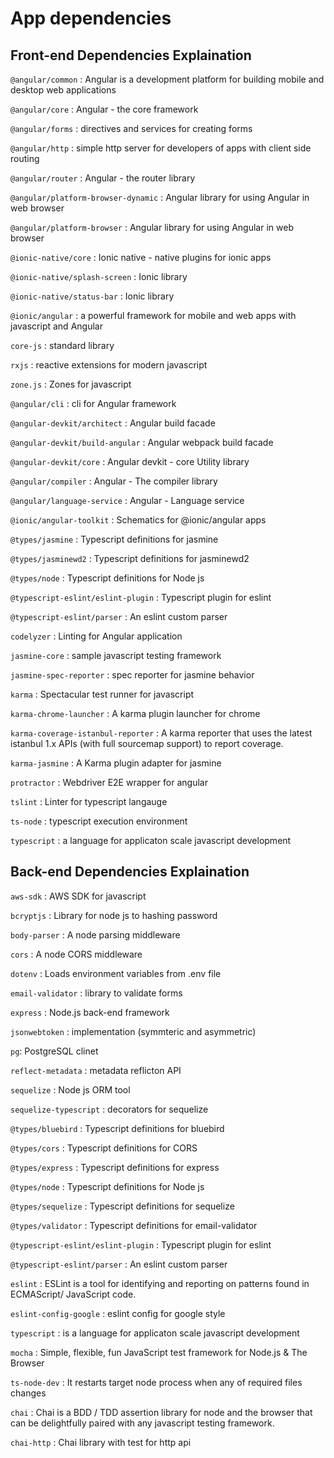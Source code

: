 # App dependencies 

## Front-end Dependencies Explaination

`@angular/common` : Angular is a development platform for building mobile and desktop web applications

`@angular/core` : Angular - the core framework

`@angular/forms` : directives and services for creating forms

`@angular/http` : simple http server for developers of apps with client side routing

`@angular/router` : Angular - the router library

`@angular/platform-browser-dynamic` : Angular library for using Angular in web browser

`@angular/platform-browser` :  Angular library for using Angular in web browser

`@ionic-native/core` : Ionic native - native plugins for ionic apps

`@ionic-native/splash-screen` : Ionic library

`@ionic-native/status-bar` : Ionic library

`@ionic/angular` : a powerful framework for mobile and web apps with javascript and Angular

`core-js` : standard library

`rxjs` : reactive extensions for modern javascript

`zone.js` : Zones for javascript

`@angular/cli` : cli for Angular framework

`@angular-devkit/architect` : Angular build facade

`@angular-devkit/build-angular` : Angular webpack build facade

`@angular-devkit/core` : Angular devkit - core Utility library

`@angular/compiler` : Angular - The compiler library

`@angular/language-service` : Angular - Language service 

`@ionic/angular-toolkit` : Schematics for @ionic/angular apps

`@types/jasmine` : Typescript definitions for jasmine

`@types/jasminewd2` : Typescript definitions for jasminewd2

`@types/node` : Typescript definitions for Node js

`@typescript-eslint/eslint-plugin` : Typescript plugin for eslint

`@typescript-eslint/parser` : An eslint custom parser 

`codelyzer` : Linting for Angular application

`jasmine-core` : sample javascript testing framework

`jasmine-spec-reporter` : spec reporter for jasmine behavior 

`karma` : Spectacular test runner for javascript

`karma-chrome-launcher` : A karma plugin launcher for chrome 

`karma-coverage-istanbul-reporter` : A karma reporter that uses the latest istanbul 1.x APIs (with full sourcemap support) to report coverage.


`karma-jasmine` : A Karma plugin adapter for jasmine

`protractor` : Webdriver E2E wrapper for angular

`tslint` : Linter for typescript langauge

`ts-node` :  typescript execution environment

`typescript` :  a language for applicaton scale javascript development



## Back-end Dependencies Explaination


`aws-sdk` : AWS SDK for javascript

`bcryptjs` : Library for node js to hashing password

`body-parser` : A node parsing middleware

`cors` : A node CORS middleware

`dotenv` : Loads environment variables from .env file

`email-validator` : library to validate forms

`express` : Node.js back-end framework

`jsonwebtoken` : implementation (symmteric and asymmetric)

`pg`: PostgreSQL clinet 

`reflect-metadata` : metadata reflicton API

`sequelize` : Node js ORM tool 

`sequelize-typescript` : decorators for sequelize


`@types/bluebird` : Typescript definitions for bluebird

`@types/cors` : Typescript definitions for CORS

`@types/express` : Typescript definitions for express

`@types/node` :  Typescript definitions for Node js 


`@types/sequelize` : Typescript definitions for sequelize 

`@types/validator` : Typescript definitions for email-validator

`@typescript-eslint/eslint-plugin` : Typescript plugin for eslint

`@typescript-eslint/parser` : An eslint custom parser 

`eslint` : ESLint is a tool for identifying and reporting on patterns found in ECMAScript/
JavaScript code.


`eslint-config-google` : eslint config for google style 

`typescript` : is a language for applicaton scale javascript development

`mocha` : Simple, flexible, fun JavaScript test framework for Node.js & The Browser 

`ts-node-dev` : It restarts target node process when any of required files changes

`chai` : Chai is a BDD / TDD assertion library for node and the browser that can be delightfully paired with any javascript testing framework.

`chai-http` : Chai library with test for http api